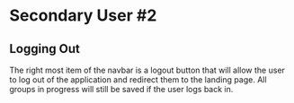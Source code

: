 # Secondary User #2
## Logging Out
The right most item of the navbar is a logout button that will allow the user to log out of the application and redirect them to the landing page. All groups in progress will still be saved if the user logs back in. 
